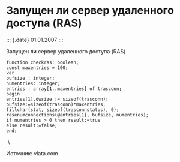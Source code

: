 Запущен ли сервер удаленного доступа (RAS)
==========================================

::: {.date}
01.01.2007
:::

Запущен ли сервер удаленного доступа (RAS)

    function checkras: boolean;
    const maxentries = 100;
    var
    bufsize : integer;
    numentries: integer;
    entries : array[1..maxentries] of trasconn;
    begin
    entries[1].dwsize := sizeof(trasconn);
    bufsize:=sizeof(trasconn)*maxentries;
    fillchar(stat, sizeof(trasconnstatus), 0);
    rasenumconnections(@entries[1], bufsize, numentries);
    if numentries > 0 then result:=true 
    else result:=false;
    end;

 \

Источник: vlata.com
